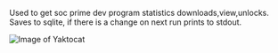 Used to get soc prime dev program statistics downloads,view,unlocks.
Saves to sqlite, if there is a change on next run prints to stdout.

![Image of Yaktocat](https://octodex.github.com/images/yaktocat.png)
